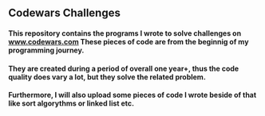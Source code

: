 ## Codewars Challenges 

#### This repository contains the programs I wrote to solve challenges on www.codewars.com These pieces of code are from the beginnig of my programming journey.
#### They are created during a period of overall one year+, thus the code quality does vary a lot, but they solve the related problem.
#### Furthermore, I will also upload some pieces of code I wrote beside of that like sort algorythms or linked list etc.
